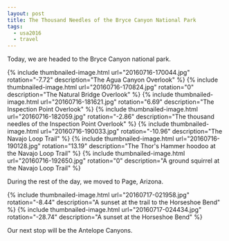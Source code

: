 ```yaml
---
layout: post
title: The Thousand Needles of the Bryce Canyon National Park
tags:
  - usa2016
  - travel
---
```


Today, we are headed to the Bryce Canyon national park.

  {% include thumbnailed-image.html url="20160716-170044.jpg" rotation="-7.72"
    description="The Agua Canyon Overlook" %}
  {% include thumbnailed-image.html url="20160716-170824.jpg" rotation="0"
    description="The Natural Bridge Overlook" %}
  {% include thumbnailed-image.html url="20160716-181621.jpg" rotation="6.69"
    description="The Inspection Point Overlook" %}
  {% include thumbnailed-image.html url="20160716-182059.jpg" rotation="-2.86"
    description="The thousand needles of the Inspection Point Overlook" %}
  {% include thumbnailed-image.html url="20160716-190033.jpg" rotation="-10.96"
    description="The Navajo Loop Trail" %}
  {% include thumbnailed-image.html url="20160716-190128.jpg" rotation="13.19"
    description="The Thor's Hammer hoodoo at the Navajo Loop Trail" %}
  {% include thumbnailed-image.html url="20160716-192650.jpg" rotation="0"
    description="A ground squirrel at the Navajo Loop Trail" %}

During the rest of the day, we moved to Page, Arizona.

  {% include thumbnailed-image.html url="20160717-021958.jpg" rotation="-8.44"
    description="A sunset at the trail to the Horseshoe Bend" %}
  {% include thumbnailed-image.html url="20160717-024434.jpg" rotation="-28.74"
    description="A sunset at the Horseshoe Bend" %}

Our next stop will be the Antelope Canyons.
